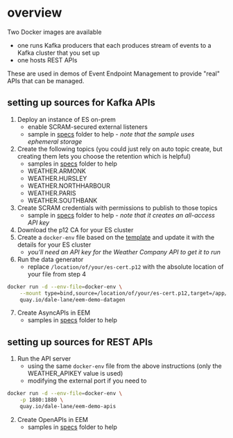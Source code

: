 # overview

Two Docker images are available
- one runs Kafka producers that each produces stream of events to a Kafka cluster that you set up
- one hosts REST APIs

These are used in demos of Event Endpoint Management to provide "real" APIs that can be managed.

## setting up sources for Kafka APIs

1. Deploy an instance of ES on-prem
    * enable SCRAM-secured external listeners
    * sample in [specs](https://github.com/dalelane/eem-demo-datagen/blob/main/specs/eventstreams/kafka.yaml) folder to help - _note that the sample uses ephemeral storage_
2. Create the following topics (you could just rely on auto topic create, but creating them lets you choose the retention which is helpful)
    * samples in [specs](https://github.com/dalelane/eem-demo-datagen/blob/main/specs/eventstreams/topics.yaml) folder to help
    - WEATHER.ARMONK
    - WEATHER.HURSLEY
    - WEATHER.NORTHHARBOUR
    - WEATHER.PARIS
    - WEATHER.SOUTHBANK
3. Create SCRAM credentials with permissions to publish to those topics
    * sample in [specs](https://github.com/dalelane/eem-demo-datagen/blob/main/specs/eventstreams/user.yaml) folder to help - _note that it creates an all-access API key_
4. Download the p12 CA for your ES cluster
5. Create a `docker-env` file based on the [template](https://github.com/dalelane/eem-demo-datagen/blob/main/sample-docker-env) and update it with the details for your ES cluster
    * _you'll need an API key for the Weather Company API to get it to run_
6. Run the data generator
    * replace `/location/of/your/es-cert.p12` with the absolute location of your file from step 4
```sh
docker run -d --env-file=docker-env \
    --mount type=bind,source=/location/of/your/es-cert.p12,target=/app/cas/cert.p12,readonly \
    quay.io/dale-lane/eem-demo-datagen
```
7. Create AsyncAPIs in EEM
    * samples in [specs](https://github.com/dalelane/eem-demo-datagen/tree/main/specs/asyncapi) folder to help

## setting up sources for REST APIs

1. Run the API server
    * using the same `docker-env` file from the above instructions (only the WEATHER_APIKEY value is used)
    * modifying the external port if you need to
```sh
docker run -d --env-file=docker-env \
    -p 1880:1880 \
    quay.io/dale-lane/eem-demo-apis
```

2. Create OpenAPIs in EEM
    * samples in [specs](https://github.com/dalelane/eem-demo-datagen/tree/main/specs/openapi) folder to help
